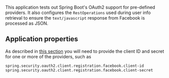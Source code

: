 
This application tests out Spring Boot's OAuth2 support for pre-defined providers. It also
configures the `RestOperations` used during user info retrieval to ensure the `text/javascript`
response from Facebook is processed as JSON.

## Application properties

As described in [this section](https://docs.spring.io/spring-boot/docs/current/reference/html/boot-features-security.html#boot-features-security-oauth2-client)
you will need to provide the client ID and secret for one or more of the providers, such as

```
spring.security.oauth2.client.registration.facebook.client-id
spring.security.oauth2.client.registration.facebook.client-secret
```